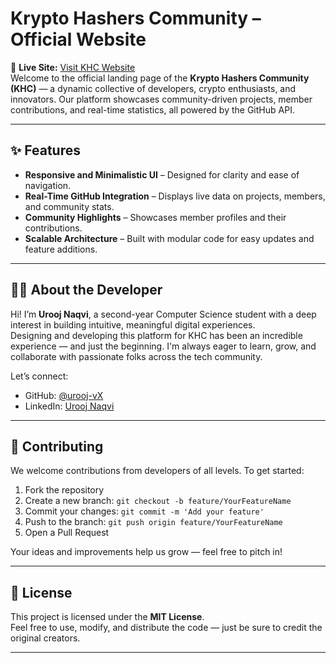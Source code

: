 # Krypto Hashers Community – Official Website

🔗 **Live Site:** [Visit KHC Website](https://krypto-hashers-community.github.io/demo-repository/)  
Welcome to the official landing page of the **Krypto Hashers Community (KHC)** — a dynamic collective of developers, crypto enthusiasts, and innovators. Our platform showcases community-driven projects, member contributions, and real-time statistics, all powered by the GitHub API.

---

## ✨ Features

- **Responsive and Minimalistic UI** – Designed for clarity and ease of navigation.  
- **Real-Time GitHub Integration** – Displays live data on projects, members, and community stats.  
- **Community Highlights** – Showcases member profiles and their contributions.  
- **Scalable Architecture** – Built with modular code for easy updates and feature additions.  

---

## 🧑‍💻 About the Developer

Hi! I’m **Urooj Naqvi**, a second-year Computer Science student with a deep interest in building intuitive, meaningful digital experiences.  
Designing and developing this platform for KHC has been an incredible experience — and just the beginning. I'm always eager to learn, grow, and collaborate with passionate folks across the tech community.

Let’s connect:

- GitHub: [@urooj-vX](https://github.com/urooj-vX)  
- LinkedIn: [Urooj Naqvi](https://www.linkedin.com/in/urooj-naqvi/)

---

## 🤝 Contributing

We welcome contributions from developers of all levels. To get started:

1. Fork the repository  
2. Create a new branch: `git checkout -b feature/YourFeatureName`  
3. Commit your changes: `git commit -m 'Add your feature'`  
4. Push to the branch: `git push origin feature/YourFeatureName`  
5. Open a Pull Request  

Your ideas and improvements help us grow — feel free to pitch in!

---

## 📜 License

This project is licensed under the **MIT License**.  
Feel free to use, modify, and distribute the code — just be sure to credit the original creators.

---
